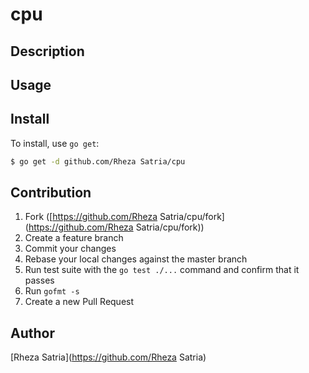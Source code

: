 # cpu



## Description

## Usage

## Install

To install, use `go get`:

```bash
$ go get -d github.com/Rheza Satria/cpu
```

## Contribution

1. Fork ([https://github.com/Rheza Satria/cpu/fork](https://github.com/Rheza Satria/cpu/fork))
1. Create a feature branch
1. Commit your changes
1. Rebase your local changes against the master branch
1. Run test suite with the `go test ./...` command and confirm that it passes
1. Run `gofmt -s`
1. Create a new Pull Request

## Author

[Rheza Satria](https://github.com/Rheza Satria)
